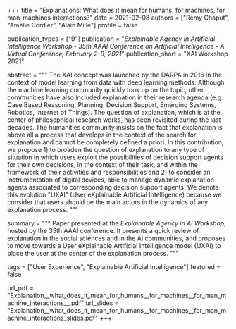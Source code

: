 +++
title = "Explanations: What does it mean for humans, for machines, for man-machines interactions?"
date = 2021-02-08
authors = ["Rémy Chaput", "Amélie Cordier", "Alain Mille"]
profile = false

publication_types = ["9"]
publication = "*Explainable Agency in Artificial Intelligence Workshop - 35th AAAI Conference on Artificial Intelligence - A Virtual Conference, February 2-9, 2021*"
publication_short = "XAI Workshop 2021"

abstract = """
The XAI concept was launched by the DARPA in 2016 in the context of model learning from data with deep learning methods. 
Although the machine learning community quickly took up on the topic, other communities have also included explanation 
in their research agenda (e.g. Case Based Reasoning, Planning, Decision Support, Emerging Systems, Robotics, Internet 
of Things). The question of explanation, which is at the center of philosophical research works, has been revisited 
during the last decades. The humanities community insists on the fact that explanation is above all a process that 
develops in the context of the search for explanation and cannot be completely defined a priori. In this contribution, 
we propose 1) to broaden the question of explanation to any type of situation in which users exploit the possibilities 
of decision support agents for their own decisions, in the context of their task, and within the framework of their 
activities and responsibilities and 2) to consider an instrumentation of digital devices, able to manage dynamic 
explanation agents associated to corresponding decision support agents. We denote this evolution "UXAI" (User 
eXplainable Artificial Intelligence) because we consider that users should be the main actors in the dynamics of any 
explanation process.
"""

summary = """
Paper presented at the *Explainable Agency in AI Workshop*, hosted by the 35th AAAI conference. It presents a quick
review of explanation in the social sciences and in the AI communities, and proposes to move towards a
User eXplainable Artificial Intelligence model (UXAI) to place the user at the center of the explanation process.
"""

tags = ["User Experience", "Explainable Artificial Intelligence"]
featured = false

url_pdf = "Explanation__what_does_it_mean_for_humans__for_machines__for_man_machine_interactions__.pdf"
url_slides = "Explanation__what_does_it_mean_for_humans__for_machines__for_man_machine_interactions_slides.pdf"
+++
